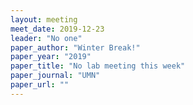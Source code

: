 ```yaml
---
layout: meeting
meet_date: 2019-12-23
leader: "No one"
paper_author: "Winter Break!"
paper_year: "2019"
paper_title: "No lab meeting this week"
paper_journal: "UMN"
paper_url: ""
---
```

